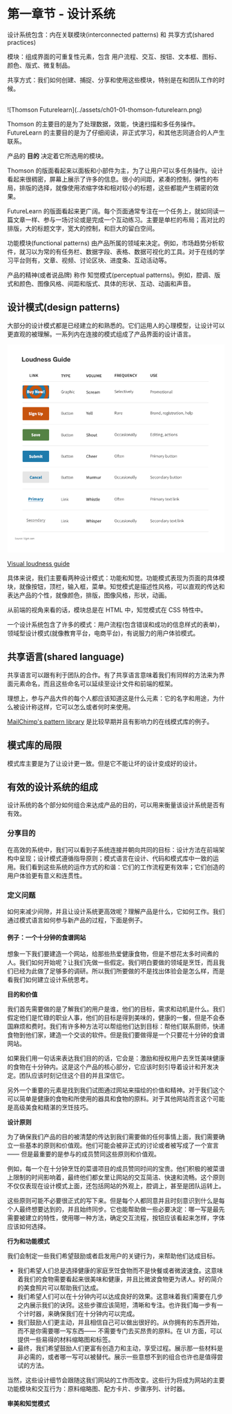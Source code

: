 # 第一章节 - 设计系统

设计系统包含：内在关联模块(interconnected patterns) 和 共享方式(shared practices)

模块：组成界面的可重复性元素，包含 用户流程、交互、按钮、文本框、图标、颜色、版式、微复制品。

共享方式：我们如何创建、捕捉、分享和使用这些模块，特别是在和团队工作的时候。

<br>
![Thomson Futurelearn](../assets/ch01-01-thomson-futurelearn.png)

Thomson 的主要目的是为了处理数据，效能，快速扫描和多任务操作。
FutureLearn 的主要目的是为了仔细阅读，非正式学习，和其他志同道合的人产生联系。

产品的 __目的__ 决定着它所选用的模块。

Thomson 的版面看起来以面板和小部件为主，为了让用户可以多任务操作。设计看起来很稠密，屏幕上展示了许多的信息。很小的间距，紧凑的控制，弹性的布局，排版的选择，就像使用浓缩字体和相对较小的标题，这些都能产生稠密的效果。

FutureLearn 的版面看起来更广阔。每个页面通常专注在一个任务上，就如同读一篇文章一样、参与一场讨论或是完成一个互动练习。主要是单栏的布局；高对比的排版，大的标题文字，宽大的控制，和巨大的留白空间。


功能模块(functional patterns) 由产品所属的领域来决定。例如，市场趋势分析软件，就习以为常的有任务栏、数据字段、表格、数据可视化的工具。对于在线的学习平台则有，文章、视频、讨论区块、进度条、互动活动等。

产品的精神(或者说品牌) 称作 知觉模式(perceptual patterns)。例如，腔调、版式和颜色、图像风格、间距和版式、具体的形状、互动、动画和声音。


## 设计模式(design patterns)

大部分的设计模式都是已经建立的和熟悉的。它们运用人的心理模型，让设计可以更直观的被理解。一系列内在连接的模式组成了产品界面的设计语言。

![Loudness Guide](../assets/ch01-05-visual-loudness.png)

[Visual loudness guide](https://www.viget.com/articles/visual-loudness/)

具体来说，我们主要看两种设计模式：功能和知觉。功能模式表现为页面的具体模块，就像按钮，顶栏，输入框，菜单。知觉模式是描述性风格，可以直观的传达和表达产品的个性，就像颜色，排版，图像风格，形状，动画。

从前端的视角来看的话，模块总是在 HTML 中，知觉模式在 CSS 特性中。

一个设计系统包含了许多的模式：用户流程(包含错误和成功的信息样式的表单)，领域型设计模式(就像教育平台，电商平台)，有说服力的用户体验模式。



## 共享语言(shared language)

共享语言可以跟有利于团队的合作。有了共享语言意味着我们有同样的方法来为界面元素命名，而且这些命名可以延续至设计文件和前端的框架。

理想上，参与产品大件的每个人都应该知道这是什么元素：它的名字和用途，为什么被设计称这样，它可以怎么或者何时来使用。


[MailChimp's pattern library](https://ux.mailchimp.com/patterns) 是比较早期并且有影响力的在线模式库的例子。



## 模式库的局限

模式库主要是为了让设计更一致。但是它不能让坏的设计变成好的设计。


## 有效的设计系统的组成

设计系统的各个部分如何组合来达成产品的目的，可以用来衡量该设计系统是否有有效。

### 分享目的

在高效的系统中，我们可以看到子系统连接并朝向共同的目标：设计方法在前端架构中呈现；设计模式遵循指导原则；模式语言在设计、代码和模式库中一致的运用。我们看到这些系统的运作方式的和谐：它们的工作流程更有效率；它们创造的用户体验更有意义和连贯性。

### 定义问题

如何来减少间隙，并且让设计系统更高效呢？理解产品是什么，它如何工作。我们通过模式语言如何参与新产品的过程，下面是例子。

#### 例子：一个十分钟的食谱网站

想象一下我们要建造一个网站，给那些热爱健康食物，但是不想花太多时间煮的人。我们如何开始呢？让我们先做一些假定。我们明白要做的领域是烹饪，而且我们已经为此做了足够多的调研。所以我们所要做的不是找出体验会是怎么样，而是看我们如何建立设计系统思考。


__目的和价值__

我们首先需要做的是了解我们的用户是谁，他们的目标，需求和动机是什么。我们假定他们是忙碌的职业人事，他们的目标是得到美味的，健康的一餐，但是不会泰国麻烦和费时。我们有许多种方法可以帮组他们达到目标：帮他们联系厨师，快递食物到他们家，建造一个交谈的软件。但是我们要做得是一个只要花十分钟的食谱网站。

如果我们用一句话来表达我们目的的话，它会是：激励和授权用户去烹饪美味健康的食物在十分钟内。这是这个产品的核心部分，它应该时刻引导着设计和开发决定。团队应该时刻记住这个目的并且深信它。

另外一个重要的元素是找到我们试图通过网站来描绘的价值和精神。对于我们这个可以简单是健康的食物和所使用的器具和食物的原料。对于其他网站而言这个可能是高级美食和精湛的烹饪技巧。


__设计原则__

为了确保我们产品的目的被清楚的传达到我们需要做的任何事情上面，我们需要确立一些基本的原则和价值观。他们可能会被非正式的讨论或者被写成了一个宣言 —— 但是最重要的是参与的成员赞同这些原则和价值观。

例如，每一个在十分钟烹饪的菜谱项目的成员赞同时间的宝贵。他们积极的被菜谱上限制的时间影响着，最终他们都女里让网站的交互简洁、快速和流畅。这个原则不仅仅表现在设计模式上面，还包括网站的外观上，腔调上，甚至是团队运转上。

这些原则可能不必要很正式的写下来。但是每个人都同意并且时刻意识到什么是每个人最终想要达到的，并且始终同步。它也能帮助做一些必要决定：哪一写是最先需要被建立的特性，使用哪一种方法，确定交互流程，按钮应该看起来怎样，字体应该如何选择。


__行为和功能模式__

我们会制定一些我们希望鼓励或者启发用户的关键行为，来帮助他们达成目标。

* 我们希望人们总是选择健康的家庭烹饪食物而不是快餐或者微波速食。这意味着我们的食物需要看起来很美味和健康，并且比微波食物更为诱人。好的简介的美食照片可以帮助我们达成。
* 我们希望人们可以在十分钟内可以达成良好的效果。这意味着我们需要在几步之内展示我们的诀窍。这些步骤应该简短，清晰和专注。也许我们每一步有一个计时器，来确保我们在十分钟内可以完成。
* 我们鼓励人们更主动，并且相信自己可以做出很好的。从你拥有的东西开始，而不是你需要哪一写东西—— 不需要专门去买昂贵的原料。在 UI 方面，可以提供一些易得的材料缩略图和标签。
* 最终，我们希望鼓励人们更富有创造力和主动，享受过程。展示那一些材料是非必需的，或者哪一写可以被替代。展示一些意想不到的组合也许也是值得尝试的方法。


当然，这些设计细节会跟随这我们网站的工作而改变。这些行为将成为网站的主要功能模块和交互行为：原料缩略图、配方卡片、步骤序列、计时器。


__审美和知觉模式__











